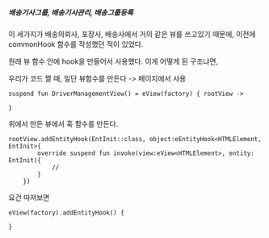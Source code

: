 ##### 배송기사그룹, 배송기사관리, 배송그룹등록

이 세가지가 배송의뢰사, 포장사, 배송사에서 거의 같은 뷰를 쓰고있기 때문에, 이전에 commonHook 함수를 작성했던 적이 있었다. 

원래 뷰 함수 안에 hook을 만들어서 사용했다. 이게 어떻게 된 구조냐면,

우리가 코드 짤 때, 일단 뷰함수를 만든다 -> 페이지에서 사용

```
suspend fun DriverManagementView() = eView(factory) { rootView ->
	
}
```



위에서 만든 뷰에서 훅 함수를 만든다.

```
rootView.addEntityHook(EntInit::class, object:eEntityHook<HTMLElement, EntInit>{
        override suspend fun invoke(view:eView<HTMLElement>, entity: EntInit){
            //
        }
    })
```

요건 따져보면

```
eView(factory).addEntityHook() {

}
```





